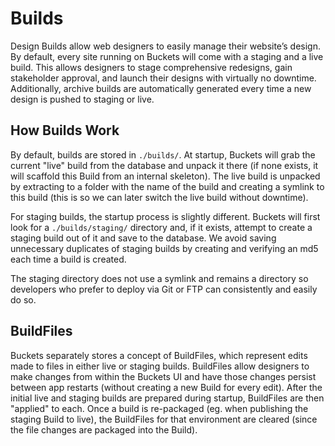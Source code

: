 # Builds

Design Builds allow web designers to easily manage their website’s design. By default, every site running on Buckets will come with a staging and a live build. This allows designers to stage comprehensive redesigns, gain stakeholder approval, and launch their designs with virtually no downtime. Additionally, archive builds are automatically generated every time a new design is pushed to staging or live.

## How Builds Work

By default, builds are stored in `./builds/`. At startup, Buckets will grab the current "live" build from the database and unpack it there (if none exists, it will scaffold this Build from an internal skeleton). The live build is unpacked by extracting to a folder with the name of the build and creating a symlink to this build (this is so we can later switch the live build without downtime).

For staging builds, the startup process is slightly different. Buckets will first look for a `./builds/staging/` directory and, if it exists, attempt to create a staging build out of it and save to the database. We avoid saving unnecessary duplicates of staging builds by creating and verifying an md5 each time a build is created.

The staging directory does not use a symlink and remains a directory so developers who prefer to deploy via Git or FTP can consistently and easily do so.

## BuildFiles

Buckets separately stores a concept of BuildFiles, which represent edits made to files in either live or staging builds. BuildFiles allow designers to make changes from within the Buckets UI and have those changes persist between app restarts (without creating a new Build for every edit). After the initial live and staging builds are prepared during startup, BuildFiles are then "applied" to each. Once a build is re-packaged (eg. when publishing the staging Build to live), the BuildFiles for that environment are cleared (since the file changes are packaged into the Build).

